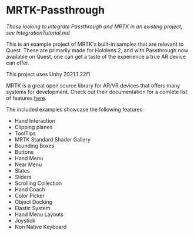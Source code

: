 # MRTK-Passthrough

*Those looking to integrate Passthrough and MRTK in an existing project, see IntegrationTutorial.md*

This is an example project of MRTK's built-in samples that are relevant to Quest.
These are primarily made for Hololens 2, and with Passthrough now available on Quest, one can get a taste of the experience a true AR device can offer.

This project uses Unity 2021.1.22f1

MRTK is a great open source library for AR/VR devices that offers many systems for development.
Check out their documentation for a comlete list of features [here](https://docs.microsoft.com/en-us/windows/mixed-reality/mrtk-unity/?view=mrtkunity-2021-05).

The included examples showcase the following features:
* Hand Interaction 
* Clipping planes
* ToolTips
* MRTK Standard Shader Gallery
* Bounding Boxes
* Buttons
* Hand Menu 
* Near Menu
* Slates
* Sliders
* Scrolling Collection
* Hand Coach
* Color Picker
* Object Docking
* Elastic System
* Hand Menu Layouts
* Joystick
* Non Native Keyboard
